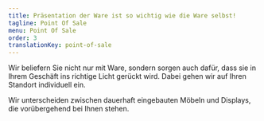 ```yaml
---
title: Präsentation der Ware ist so wichtig wie die Ware selbst!
tagline: Point Of Sale
menu: Point Of Sale
order: 3
translationKey: point-of-sale
---
```

Wir beliefern Sie nicht nur mit Ware, sondern sorgen auch dafür, dass sie in Ihrem Geschäft ins richtige Licht gerückt wird. Dabei gehen wir auf Ihren Standort individuell ein.

Wir unterscheiden zwischen dauerhaft eingebauten Möbeln und Displays, die vorübergehend bei Ihnen stehen.
